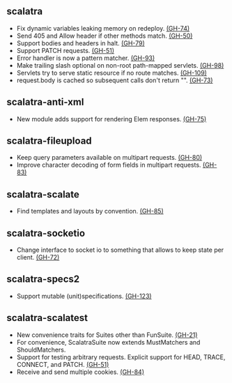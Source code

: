 ## scalatra
* Fix dynamic variables leaking memory on redeploy. [(GH-74)](http://github.com/scalatra/scalatra/issues/74) 
* Send 405 and Allow header if other methods match. [(GH-50)](http://github.com/scalatra/scalatra/issues/50) 
* Support bodies and headers in halt. [(GH-79)](http://github.com/scalatra/scalatra/issues/79) 
* Support PATCH requests. [(GH-51)](http://github.com/scalatra/scalatra/issues/51) 
* Error handler is now a pattern matcher. [(GH-93)](http://github.com/scalatra/scalatra/issues/93) 
* Make trailing slash optional on non-root path-mapped servlets. [(GH-98)](http://github.com/scalatra/scalatra/issues/98) 
* Servlets try to serve static resource if no route matches. [(GH-109)](http://github.com/scalatra/scalatra/issues/109) 
* request.body is cached so subsequent calls don't return "". [(GH-73)](http://github.com/scalatra/scalatra/issues/73) 

## scalatra-anti-xml
* New module adds support for rendering Elem responses. [(GH-75)](http://github.com/scalatra/scalatra/issues/75)

## scalatra-fileupload
* Keep query parameters available on multipart requests. [(GH-80)](http://github.com/scalatra/scalatra/issues/80)
* Improve character decoding of form fields in multipart requests. [(GH-83)](http://github.com/scalatra/scalatra/issues/83)

## scalatra-scalate
* Find templates and layouts by convention. [(GH-85)](http://github.com/scalatra/scalatra/issues/85)

## scalatra-socketio
* Change interface to socket io to something that allows to keep state per client. [(GH-72)](http://github.com/scalatra/scalatra/issues/72)

## scalatra-specs2
* Support mutable (unit)specifications. [(GH-123)](http://github.com/scalatra/scalatra/issues/123)

## scalatra-scalatest
* New convenience traits for Suites other than FunSuite. [(GH-21)](http://github.com/scalatra/scalatra/issues/21)
* For convenience, ScalatraSuite now extends MustMatchers and ShouldMatchers.
* Support for testing arbitrary requests. Explicit support for HEAD, TRACE, CONNECT, and PATCH. [(GH-51)](http://github.com/scalatra/scalatra/issues/51)
* Receive and send multiple cookies. [(GH-84)](http://github.com/scalatra/scalatra/issues/84)
